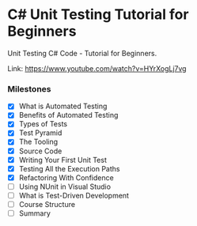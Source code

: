 # C# Unit Testing Tutorial for Beginners

Unit Testing C# Code - Tutorial for Beginners.

Link: <https://www.youtube.com/watch?v=HYrXogLj7vg>

### Milestones

- [x] What is Automated Testing
- [x] Benefits of Automated Testing
- [x] Types of Tests
- [x] Test Pyramid
- [x] The Tooling
- [x] Source Code
- [x] Writing Your First Unit Test
- [x] Testing All the Execution Paths
- [x] Refactoring With Confidence
- [ ] Using NUnit in Visual Studio
- [ ] What is Test-Driven Development
- [ ] Course Structure
- [ ] Summary
